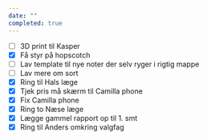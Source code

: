 ```yaml
---
date: ""
completed: true
---
```

- [ ] 3D print til Kasper
- [x] Få styr på hopscotch
- [ ] Lav template til nye noter der selv ryger i rigtig mappe
- [ ] Lav mere om sort
- [x] Ring til Hals læge
- [x] Tjek pris må skærm til Camilla phone
- [x] Fix Camilla phone
- [x] Ring to Næse læge
- [x] Lægge gammel rapport op til 1. smt
- [x] Ring til Anders omkring valgfag